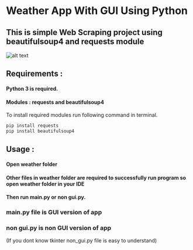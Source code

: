 # Weather App With GUI Using Python

## This is simple Web Scraping project using beautifulsoup4 and requests module
![alt text](https://raw.githubusercontent.com/vedant416/weather-app-python/main/OUTPUT.PNG)
## Requirements :

#### Python 3 is required.

#### Modules : requests and beautifulsoup4


To install required modules run following command in terminal. 
```bash
pip install requests
pip install beautifulsoup4
```

## Usage :

#### Open weather folder 

#### Other files in weather folder are required to successfully run program so open weather folder in your IDE 

#### Then run main.py or non gui.py.

### main.py file is GUI version of app

### non gui.py is non GUI version of app 

(If you dont know tkinter non_gui.py file is easy to understand)





